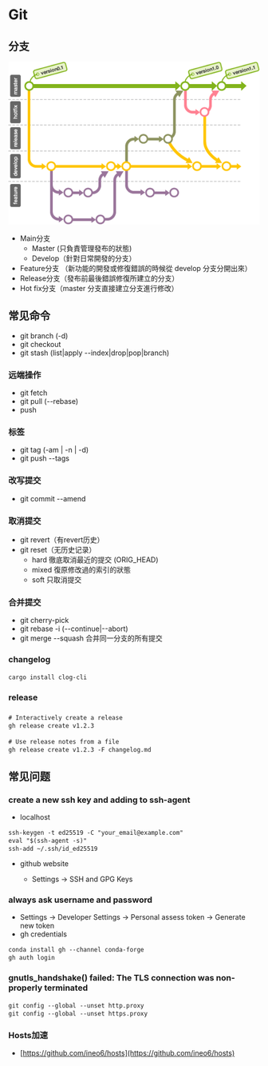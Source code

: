 # Git

## 分支

![](../.gitbook/assets/git_workflow.png)

* Main分支
  * Master (只負責管理發布的狀態)
  * Develop（針對日常開發的分支）
* Feature分支 （新功能的開發或修復錯誤的時候從 develop 分支分開出來）
* Release分支（發布前最後錯誤修復所建立的分支）
* Hot fix分支（master 分支直接建立分支進行修改）

## **常见命令**

* git branch (-d)
* git checkout
* git stash (list|apply --index|drop|pop|branch)

### 远端操作

* git fetch 
* git pull (--rebase)
* push

### 标签

* git tag (-am | -n | -d)
* git push --tags

### 改写提交

* git commit --amend

### 取消提交

* git revert（有revert历史）
* git reset（无历史记录）
  * hard 徹底取消最近的提交 (ORIG_HEAD)
  * mixed 復原修改過的索引的狀態
  * soft 只取消提交

### 合并提交

* git cherry-pick
* git rebase -i (--continue|--abort)
* git merge --squash 合并同一分支的所有提交

### changelog

```
cargo install clog-cli
```

### release

###

```
# Interactively create a release
gh release create v1.2.3

# Use release notes from a file
gh release create v1.2.3 -F changelog.md
```

## 常见问题

### create a new ssh key and adding to ssh-agent

* localhost

```
ssh-keygen -t ed25519 -C "your_email@example.com"
eval "$(ssh-agent -s)"
ssh-add ~/.ssh/id_ed25519
```

*   github website

    * Settings -> SSH and GPG Keys



### always ask username and password

* Settings -> Developer Settings -> Personal assess token -> Generate new token
* gh credentials

```
conda install gh --channel conda-forge
gh auth login
```

### gnutls_handshake() failed: The TLS connection was non-properly terminated

```
git config --global --unset http.proxy
git config --global --unset https.proxy
```

### Hosts加速

* [https://github.com/ineo6/hosts](https://github.com/ineo6/hosts)
